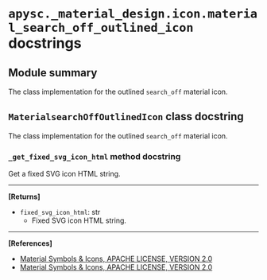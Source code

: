# `apysc._material_design.icon.material_search_off_outlined_icon` docstrings

## Module summary

The class implementation for the outlined `search_off` material icon.

## `MaterialsearchOffOutlinedIcon` class docstring

The class implementation for the outlined `search_off` material icon.

### `_get_fixed_svg_icon_html` method docstring

Get a fixed SVG icon HTML string.<hr>

**[Returns]**

- `fixed_svg_icon_html`: str
  - Fixed SVG icon HTML string.

<hr>

**[References]**

- [Material Symbols & Icons, APACHE LICENSE, VERSION 2.0](https://fonts.google.com/icons?icon.size=24&icon.color=%23e8eaed)
- [Material Symbols & Icons, APACHE LICENSE, VERSION 2.0](https://www.apache.org/licenses/LICENSE-2.0.html)